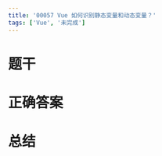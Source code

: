 ```yaml
---
title: '00057 Vue 如何识别静态变量和动态变量？'
tags: ['Vue', '未完成']
---
```


# 题干



# 正确答案



# 总结



<script>
  function func() {

  }
  
</script>